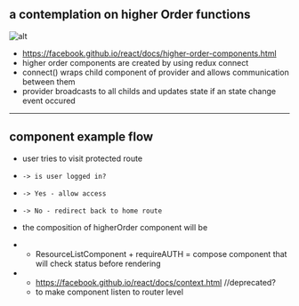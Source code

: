 ## a contemplation on higher Order functions

![alt](http://i.imgur.com/tDYSlae.png)

- https://facebook.github.io/react/docs/higher-order-components.html
- higher order components are created by using redux connect
- connect() wraps child component of provider and allows communication between them
- provider broadcasts to all childs and updates state if an state change event occured
---
## component example flow
- user tries to visit protected route
- `-> is user logged in?`
- `-> Yes - allow access`
- `-> No - redirect back to home route`

- the composition of higherOrder component will be
- - ResourceListComponent + requireAUTH = compose component that will check status before rendering
- - https://facebook.github.io/react/docs/context.html //deprecated?
  - to make component listen to router level
